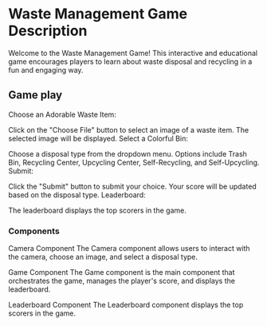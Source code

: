 
# Waste Management Game Description

Welcome to the Waste Management Game! This interactive and educational game encourages players to learn about waste disposal and recycling in a fun and engaging way.

## Game play

Choose an Adorable Waste Item:

Click on the "Choose File" button to select an image of a waste item.
The selected image will be displayed.
Select a Colorful Bin:

Choose a disposal type from the dropdown menu.
Options include Trash Bin, Recycling Center, Upcycling Center, Self-Recycling, and Self-Upcycling.
Submit:

Click the "Submit" button to submit your choice.
Your score will be updated based on the disposal type.
Leaderboard:

The leaderboard displays the top scorers in the game.

### Components

Camera Component
The Camera component allows users to interact with the camera, choose an image, and select a disposal type.

Game Component
The Game component is the main component that orchestrates the game, manages the player's score, and displays the leaderboard.

Leaderboard Component
The Leaderboard component displays the top scorers in the game.